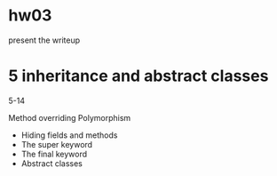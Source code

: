# hw03
present the writeup

# 5 inheritance and abstract classes
5-14

Method overriding
Polymorphism
- Hiding fields and methods
- The super keyword
- The final keyword
- Abstract classes
